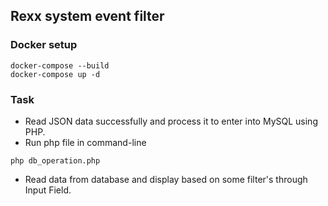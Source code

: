 ## Rexx system event filter 

### Docker setup
```
docker-compose --build
docker-compose up -d
```

### Task
- Read JSON data successfully and process it to enter into MySQL using PHP.
- Run php file in command-line
 ```
php db_operation.php
 ```
- Read data from database and display based on some filter's through Input Field.